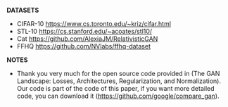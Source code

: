 **DATASETS**  
 * CIFAR-10 https://www.cs.toronto.edu/~kriz/cifar.html
 * STL-10 https://cs.stanford.edu/~acoates/stl10/
 * Cat https://github.com/AlexiaJM/RelativisticGAN
 * FFHQ https://github.com/NVlabs/ffhq-dataset

**NOTES**  
 * Thank you very much for the open source code provided in (The GAN Landscape: Losses, Architectures, Regularization, and Normalization). Our code is part of the code of this paper, if you want more detailed code, you can download it (https://github.com/google/compare_gan).
